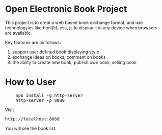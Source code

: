 Open Electronic Book Project
=============

This project is to creat a web based book exchange format, and use technologyies like html(5), css, js to display it in any device when browsers are available.<br/>

Key features are as follows:<br/>

1. support user defined book displaying style<br/>
2. exchange ideas on books, comment on books<br/>
3. the ablity to create new book, publish own book, selling book<br/>

How to User
===============

<pre>
    npn install -g http-server
    http-server -p 8080
</pre>

Visit
<pre>
http://localhost:8080
</pre>
You will see the book list.
